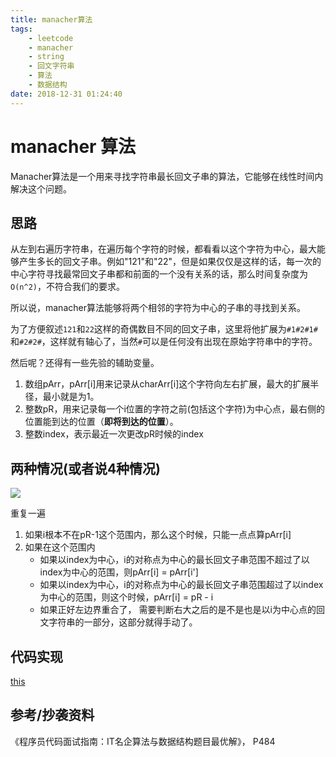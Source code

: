 ```yaml
---
title: manacher算法
tags: 
    - leetcode
    - manacher
    - string
    - 回文字符串
    - 算法
    - 数据结构
date: 2018-12-31 01:24:40
---
```



# manacher 算法

Manacher算法是一个用来寻找字符串最长回文子串的算法，它能够在线性时间内解决这个问题。

<!--more-->

## 思路

从左到右遍历字符串，在遍历每个字符的时候，都看看以这个字符为中心，最大能够产生多长的回文子串。例如"121"和"22"，但是如果仅仅是这样的话，每一次的中心字符寻找最常回文子串都和前面的一个没有关系的话，那么时间复杂度为`O(n^2)`，不符合我们的要求。

所以说，manacher算法能够将两个相邻的字符为中心的子串的寻找到关系。

为了方便叙述`121`和`22`这样的奇偶数目不同的回文子串，这里将他扩展为`#1#2#1#`和`#2#2#`，这样就有轴心了，当然`#`可以是任何没有出现在原始字符串中的字符。

然后呢？还得有一些先验的辅助变量。

1. 数组pArr，pArr[i]用来记录从charArr[i]这个字符向左右扩展，最大的扩展半径，最小就是为1。  
2. 整数pR，用来记录每一个i位置的字符之前(包括这个字符)为中心点，最右侧的位置能到达的位置（**即将到达的位置**）。  
3. 整数index，表示最近一次更改pR时候的index  

## 两种情况(或者说4种情况)

![](https://i.loli.net/2018/12/30/5c28e74ca3012.png)

重复一遍

1. 如果i根本不在pR-1这个范围内，那么这个时候，只能一点点算pArr[i]  
2. 如果在这个范围内  
    - 如果以index为中心，i的对称点为中心的最长回文子串范围不超过了以index为中心的范围，则pArr[i] = pArr[i']  
    - 如果以index为中心，i的对称点为中心的最长回文子串范围超过了以index为中心的范围，则这个时候，pArr[i] = pR - i   
    - 如果正好左边界重合了， 需要判断右大之后的是不是也是以i为中心点的回文字符串的一部分，这部分就得手动了。  
    
## 代码实现

[this](https://github.com/menghuu/leetcode2/blob/master/src/String/m5_Longest_Palindromic_Substring.py)

## 参考/抄袭资料

《程序员代码面试指南：IT名企算法与数据结构题目最优解》， P484